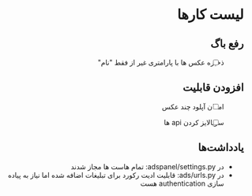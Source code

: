 <div style="text-align: right; direction: rtl;">


# لیست کارها

## رفع باگ
- [ ] ذخیره عکس ها با پارامتری غیر از فقط "نام"


## افزودن قابلیت
- [ ] امکان آپلود چند عکس
- [ ] سریالایز کردن api ها


## یادداشت‌ها
- در adspanel/settings.py: تمام هاست ها مجاز شدند
- در ads/urls.py: قابلیت ادیت رکورد برای تبلیغات اضافه شده اما نیاز به پیاده سازی authentication هست


</div>

